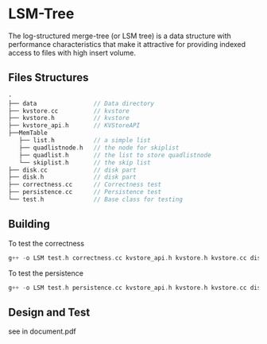 



# LSM-Tree

The log-structured merge-tree (or LSM tree) is a data structure with performance characteristics that make it attractive for providing indexed access to files with high insert volume.

## Files Structures

```C
·
├── data      	   		// Data directory
├── kvstore.cc     		// kvstore
├── kvstore.h      		// kvstore
├── kvstore_api.h  		// KVStoreAPI
├──MemTable
   ├── list.h			// a simple list
   ├── quadlistnode.h	// the node for skiplist
   ├── quadlist.h		// the list to store quadlistnode
   └── skiplist.h		// the skip list 
├── disk.cc        		// disk part
├── disk.h         		// disk part 
├── correctness.cc 		// Correctness test
├── persistence.cc 		// Persistence test
└── test.h         		// Base class for testing
```

## Building

To test the correctness

```c++
g++ -o LSM test.h correctness.cc kvstore_api.h kvstore.h kvstore.cc disk.cc disk.h ".\MemTable\list.h" ".\MemTable\quadlist.h" ".\MemTable\quadlistnode.h" ".\MemTable\skiplist.h" -std=c++17
```

To test the persistence

```c++
g++ -o LSM test.h persistence.cc kvstore_api.h kvstore.h kvstore.cc disk.cc disk.h ".\MemTable\list.h" ".\MemTable\quadlist.h" ".\MemTable\quadlistnode.h" ".\MemTable\skiplist.h" -std=c++17
```

## Design and Test

see in document.pdf

